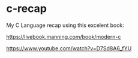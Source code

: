 # c-recap

My C Language recap using this excelent book:

https://livebook.manning.com/book/modern-c


https://www.youtube.com/watch?v=D7Sd8A6_fYU


